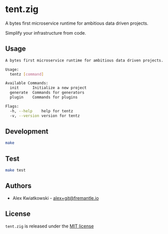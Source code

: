 # tent.zig

A bytes first microservice runtime for ambitious data driven projects.

Simplify your infrastructure from code.

## Usage

```sh
A bytes first microservice runtime for ambitious data driven projects.

Usage:
  tentz [command]

Available Commands:
  init      Initialize a new project
  generate  Commands for generators
  plugin    Commands for plugins

Flags:
  -h, --help    help for tentz
  -v, --version version for tentz
```

## Development

```sh
make
```

## Test

```sh
make test
```

## Authors

- Alex Kwiatkowski - alex+git@fremantle.io

## License

`tent.zig` is released under the [MIT license](./LICENSE)

